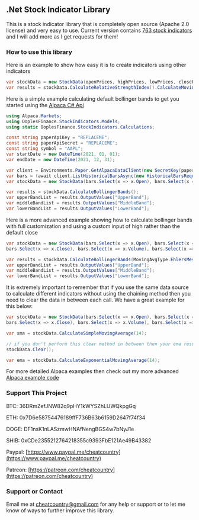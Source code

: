 ## .Net Stock Indicator Library

This is a stock indicator library that is completely open source (Apache 2.0 license) and very easy to use. Current version contains [763 stock indicators](https://ooples.github.io/OoplesFinance.StockIndicators/indicators) and I will add more as I get requests for them!


### How to use this library

Here is an example to show how easy it is to create indicators using other indicators

```cs
var stockData = new StockData(openPrices, highPrices, lowPrices, closePrices, volumes);
var results = stockData.CalculateRelativeStrengthIndex().CalculateMovingAverageConvergenceDivergence();
```

Here is a simple example calculating default bollinger bands to get you started using the [Alpaca C# Api](https://github.com/alpacahq/alpaca-trade-api-csharp)

```cs
using Alpaca.Markets;
using OoplesFinance.StockIndicators.Models;
using static OoplesFinance.StockIndicators.Calculations;

const string paperApiKey = "REPLACEME";
const string paperApiSecret = "REPLACEME";
const string symbol = "AAPL";
var startDate = new DateTime(2021, 01, 01);
var endDate = new DateTime(2021, 12, 31);

var client = Environments.Paper.GetAlpacaDataClient(new SecretKey(paperApiKey, paperApiSecret));
var bars = (await client.ListHistoricalBarsAsync(new HistoricalBarsRequest(symbol, startDate, endDate, BarTimeFrame.Day)).ConfigureAwait(false)).Items;
var stockData = new StockData(bars.Select(x => x.Open), bars.Select(x => x.High), bars.Select(x => x.Low), bars.Select(x => x.Close), bars.Select(x => x.Volume), bars.Select(x => x.TimeUtc));

var results = stockData.CalculateBollingerBands();
var upperBandList = results.OutputValues["UpperBand"];
var middleBandList = results.OutputValues["MiddleBand"];
var lowerBandList = results.OutputValues["LowerBand"];
```

Here is a more advanced example showing how to calculate bollinger bands with full customization and using a custom input of high rather than the default close
```cs
var stockData = new StockData(bars.Select(x => x.Open), bars.Select(x => x.High), bars.Select(x => x.Low), 
bars.Select(x => x.Close), bars.Select(x => x.Volume), bars.Select(x => x.TimeUtc), InputName.High);

var results = stockData.CalculateBollingerBands(MovingAvgType.EhlersMesaAdaptiveMovingAverage, 15, 2.5m);
var upperBandList = results.OutputValues["UpperBand"];
var middleBandList = results.OutputValues["MiddleBand"];
var lowerBandList = results.OutputValues["LowerBand"];
```

It is extremely important to remember that if you use the same data source to calculate different indicators without using the chaining method then you need to clear the data in between each call. We have a great example for this below:
```cs
var stockData = new StockData(bars.Select(x => x.Open), bars.Select(x => x.High), bars.Select(x => x.Low), 
bars.Select(x => x.Close), bars.Select(x => x.Volume), bars.Select(x => x.TimeUtc), InputName.High);

var sma = stockData.CalculateSimpleMovingAverage(14);

// if you don't perform this clear method in between then your ema result will be calculated using the sma results
stockData.Clear();

var ema = stockData.CalculateExponentialMovingAverage(14);
```

For more detailed Alpaca examples then check out my more advanced [Alpaca example code](https://github.com/alpacahq/alpaca-trade-api-csharp/blob/develop/UsageExamples/IndicatorLibraryExample.cs)


### Support This Project

BTC: 36DRmZefJNW82q9pHY1kWYSZhLUWQkpgGq

ETH: 0x7D6e58754476189ffF736B63b6159D2647f74f34

DOGE: DF1nsK1nLASzmwHNAfNengBGS4w7bNyJ1e

SHIB: 0xCDe2355212764218355c9393FbE121Ae49B43382

Paypal: [https://www.paypal.me/cheatcountry](https://www.paypal.me/cheatcountry)

Patreon: [https://patreon.com/cheatcountry](https://patreon.com/cheatcountry)


### Support or Contact

Email me at cheatcountry@gmail.com for any help or support or to let me know of ways to further improve this library.
